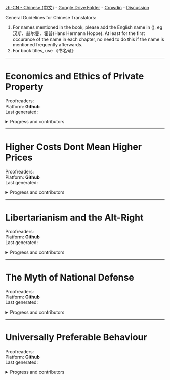
[zh-CN - Chinese (中文)](https://github.com/ancap-ch/from-en/tree/utopian/zh-CN) - [Google Drive Folder](https://drive.google.com/open?id=1R7R4g0QBn_TCm9P21S1YcNBoYgiixffM) - [Crowdin](https://crowdin.com/project/ancap-ch/zh-CN) - [Discussion](https://CN.ancap.ch)

General Guidelines for Chinese Translators:
1. For names mentioned in the book, please add the English name in (), eg  汉斯．赫尔曼．霍普(Hans Hermann Hoppe). At least for the first occurance of the name in each chapter, no need to do this if the name is mentioned frequently afterwards.
2. For book titles, use 《书名号》

---

# Economics and Ethics of Private Property    
Proofreaders:   
Platform: **Github**  
Last generated:  

<details>
  <summary>Progress and contributors</summary>

| file name | translated | reviewed | words | translators | arbitrary | arbitrary |
| - | - | - | - | - | - | - |
| 01_pref2nd_ed.md | :x: | :x: |    210 | | | |
| 02_pref1st_ed.md | :x: | :x: |    400 | | | |
| 03_p01.md | :x: | :x: |    001 | | | |
| 03_p01_ch01_01.md | :x: | :x: | 4k 150 | | | |
| 03_p01_ch01_02.md | :x: | :x: | 4k 650 | | | |
| 03_p01_ch01_03.md | :x: | :x: | 3k 280 | | | |
| 03_p01_ch02_01.md | :x: | :x: | 3k 510 | | | |
| 03_p01_ch02_02.md | :x: | :x: | 2k 590 | | | |
| 03_p01_ch02_03.md | :x: | :x: | 3k 440 | | | |
| 03_p01_ch02_04.md | :x: | :x: | 3k 510 | | | |
| 03_p01_ch02_05.md | :x: | :x: | 3k 280 | | | |
| 03_p01_ch03_01.md | :x: | :x: | 2k 370 | AngelaWenjing | | |
| 03_p01_ch03_02.md | :x: | :x: | 2k 580 | AngelaWenjing | | |
| 03_p01_ch03_03.md | :x: | :x: | 2k 820 | AngelaWenjing | | |
| 03_p01_ch03_04.md | :x: | :x: | 3k 550 | AngelaWenjing | | |
| 03_p01_ch03_05.md | :x: | :x: | 3k 570 | AngelaWenjing | | |
| 03_p01_ch04_01.md | :x: | :x: | 4k 300 | sunray| | |
| 03_p01_ch04_02.md | :x: | :x: | 4k 000 | sunray| | |
| 03_p01_ch05_01.md | :x: | :x: | 2k 400 | sunray | | |
| 03_p01_ch05_02.md | :x: | :x: | 3k 470 | sunray | | |
| 03_p01_ch05_03.md | :x: | :x: | 3k 920 | sunray | | |
| 03_p01_ch05_04.md | :x: | :x: | 2k 930 | sunray | | |
| 03_p01_ch06_01.md | :x: | :x: | 2k 940 | sunray| | |
| 03_p01_ch06_02.md | :x: | :x: | 4k 530 | sunray| | |
| 03_p01_ch06_03.md | :x: | :x: | 3k 860 | sunray| | |
| 03_p01_ch07_01.md | :x: | :x: | 2k 830 | AngelaWenjing | | |
| 03_p01_ch07_02.md | :x: | :x: | 3k 260 | AngelaWenjing | | |
| 03_p01_ch07_03.md | :x: | :x: | 2k 950 | AngelaWenjing | | |
| 03_p01_ch07_04.md | :x: | :x: | 2k 660 | AngelaWenjing | | |
| 03_p01_ch07_05.md | :x: | :x: | 3k 620 | AngelaWenjing | | |
| 03_p01_ch07_06.md | :x: | :x: | 3k 600 | AngelaWenjing | | |
| 03_p01_ch08.md | :x: | :x: | 2k 430 | daohehu | | |
| < more files to be added > | | | 0  000 | | | |
| 03_p02.md | :x: | :x: |    001 | | | |
| 03_p02_ch13.md | :x: | :x: | 2k 560 | | | |
| < more files to be added > | | | 0  000 | | | |

</details>



---

# Higher Costs Dont Mean Higher Prices    
Proofreaders:   
Platform: **Github**  
Last generated:  

<details>
  <summary>Progress and contributors</summary>

| file name | translated | reviewed | words | translators | arbitrary | arbitrary |
| - | - | - | - | - | - | - |
| essay.md | :x: | :x: | 1k 220 | | | | | |

</details>

---

# Libertarianism and the Alt-Right    
Proofreaders:   
Platform: **Github**  
Last generated:  

<details>
  <summary>Progress and contributors</summary>

| file name | translated | reviewed | words | translators | arbitrary | arbitrary |
| - | - | - | - | - | - | - |
| 01_speech.md | :x: | :x: | 7k 100 | | | | | |

</details>


---

# The Myth of National Defense    
Proofreaders:   
Platform: **Github**  
Last generated:  

<details>
  <summary>Progress and contributors</summary>

| file name | translated | reviewed | words | translators | arbitrary | arbitrary |
| - | - | - | - | - | - | - |
| intro.md | :x: | :x: | 5k 050 |sunray | | | | |
| < more files to be added > | :x: | :x: |  | | | | | |

</details>


---

# Universally Preferable Behaviour    
Proofreaders:   
Platform: **Github**  
Last generated:  

<details>
  <summary>Progress and contributors</summary>

| file name | translated | reviewed | words | translators | arbitrary | arbitrary |
| - | - | - | - | - | - | - |
| p00_ch01_foreword.md | :x: | :x: | 2k 380 |rosatravels | | | | |
| p00_ch02_intro.md | :x: | :x: | 3k 220 |rosatravels | | | | |
| p01.md | :x: | :x: |    001 |rosatravels | | | | |
| p01_ch01_a_framework.md | :x: | :x: | 1k 980 |rosatravels | | | | |
| p01_ch02_internal.md | :x: | :x: |    540  |rosatravels | | | | |
| p01_ch03_ethics.md | :x: | :x: | 1k 410 |rosatravels | | | | |
| p01_ch04_pref.md | :x: | :x: | 2k 040 |rosatravels | | | | |
| p01_ch05_01_univ.md | :x: | :x: | 1k 520 |rosatravels | | | | |
| p01_ch05_02_univ.md | :x: | :x: | 3k 090 | rosatravels| | | | |
| p01_ch06_upb.md | :x: | :x: | 2k 350 | rosatravels| | | | |
| p01_ch07_init.md | :x: | :x: |    910 |rosatravels | | | | |
| p01_ch08_lifeboat.md | :x: | :x: | 1k 500 |rosatravels | | | | |
| p01_ch09_the_beast.md | :x: | :x: | 1k 190 |rosatravels | | | | |
| p02.md | :x: | :x: |    001 | rosatravels| | | | |
| p02_ch01_ethical_categories.md | :x: | :x: |    770 |rosatravels | | | | |
| p02_ch02_.._rape.md | :x: | :x: | 3k 310 |rosatravels | | | | |
| p02_ch03_.._murder.md | :x: | :x: | 1k 050 | rosatravels| | | | |
| p02_ch04_.._theft.md | :x: | :x: | 3k 550 |rosatravels | | | | |
| p02_ch05_.._fraud.md | :x: | :x: |    770 | rosatravels| | | | |
| p02_ch06_.._lying.md | :x: | :x: |    500 |rosatravels | | | | |
| p02_ch07_01_.._upb.md | :x: | :x: | 2k 400 |rosatravels | | | | |
| p02_ch07_02_.._upb.md | :x: | :x: | 1k 110 | rosatravels| | | | |
| p03.md | :x: | :x: |    001 |rosatravels | | | | |
| p03_ch01_.._behaviour.md | :x: | :x: |    180 |rosatravels | | | | |
| p03_ch02_.._revisited.md | :x: | :x: | 1k 200 | rosatravels| | | | |
| p03_ch03_01_..existence.md | :x: | :x: | 3k 320 |rosatravels | | | | |
| p03_ch03_02_..existence.md | :x: | :x: | 2k 780 |rosatravels | | | | |
| p03_ch03_03_..existence.md | :x: | :x: | 2k 260 | rosatravels| | | | |
| p03_ch04_additional_proofs.md | :x: | :x: |    480 |rosatravels | | | | |
| p03_ch05_parallels.md | :x: | :x: | 1k 070 |rosatravels | | | | |
| p04.md | :x: | :x: | 1k 260 |rosatravels | | | | |
| p05_appendices.md | :x: | :x: |    880 |rosatravels | | | | |

</details>
